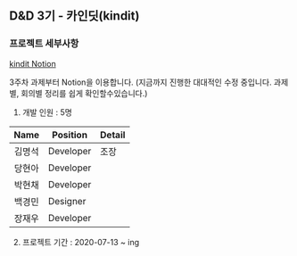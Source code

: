 ## D&D 3기 - 카인딧(kindit)

### 프로젝트 세부사항
[kindit Notion](https://www.notion.so/D-D-Team5-kindit-9b239f2d5cae4ea7a6e5e075032f9cd3)

3주차 과제부터 Notion을 이용합니다. (지금까지 진행한 대대적인 수정 중입니다. 과제별, 회의별 정리를 쉽게 확인할수있습니다.)

1. 개발 인원 : 5명

|Name|Position|Detail|
|:---:|---|---|
|김명석|Developer|조장|
|당현아|Developer||
|박현채|Developer||
|백경민|Designer||
|장재우|Developer||

2. 프로젝트 기간 : 2020-07-13 ~ ing
